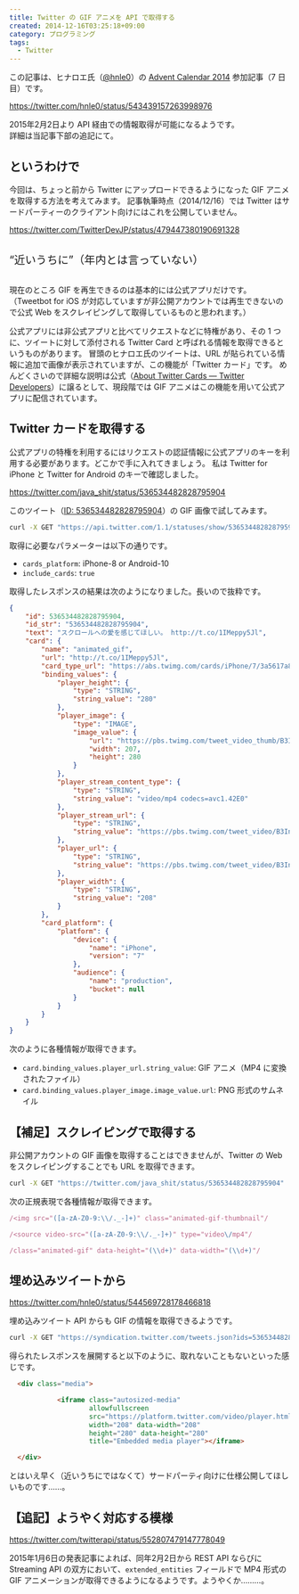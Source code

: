 ```yaml
---
title: Twitter の GIF アニメを API で取得する
created: 2014-12-16T03:25:18+09:00
category: プログラミング
tags:
  - Twitter
---
```

この記事は、ヒナロエ氏（[@hnle0](https://twitter.com/hnle0)）の [Advent Calendar 2014](https://blog.hinaloe.net/events/advent-calendar2014/) 参加記事（7 日目）です。

https://twitter.com/hnle0/status/543439157263998976

<div class="alert alert-info text-center">

2015年2月2日より API 経由での情報取得が可能になるようです。  
詳細は当記事下部の追記にて。
</div>

## というわけで

今回は、ちょっと前から Twitter にアップロードできるようになった GIF アニメを取得する方法を考えてみます。
記事執筆時点（2014/12/16）では Twitter はサードパーティーのクライアント向けにはこれを公開していません。

<!-- more -->

https://twitter.com/TwitterDevJP/status/479447380190691328

<div class="text-center" style="margin: 30px 0; font-size: 140%;">
“近いうちに”（年内とは言っていない）
</div>

現在のところ GIF を再生できるのは基本的には公式アプリだけです。
（Tweetbot for iOS が対応していますが非公開アカウントでは再生できないので公式 Web をスクレイピングして取得しているものと思われます。）

公式アプリには非公式アプリと比べてリクエストなどに特権があり、その 1 つに、ツイートに対して添付される Twitter Card と呼ばれる情報を取得できるというものがあります。
冒頭のヒナロエ氏のツイートは、URL が貼られている情報に追加で画像が表示されていますが、この機能が「Twitter カード」です。
めんどくさいので詳細な説明は公式（[About Twitter Cards — Twitter Developers](https://developer.twitter.com/en/docs/tweets/optimize-with-cards/overview/abouts-cards)）に譲るとして、現段階では GIF アニメはこの機能を用いて公式アプリに配信されています。

## Twitter カードを取得する

公式アプリの特権を利用するにはリクエストの認証情報に公式アプリのキーを利用する必要があります。どこかで手に入れてきましょう。
私は Twitter for iPhone と Twitter for Android のキーで確認しました。

https://twitter.com/java_shit/status/536534482828795904

このツイート（[ID: 536534482828795904](https://twitter.com/java_shit/status/536534482828795904)）の GIF 画像で試してみます。

```bash
curl -X GET "https://api.twitter.com/1.1/statuses/show/536534482828795904.json?cards_platform=iPhone-8&include_cards=true"
```

取得に必要なパラメーターは以下の通りです。

- `cards_platform`: iPhone-8 or Android-10
- `include_cards`: `true`

取得したレスポンスの結果は次のようになりました。長いので抜粋です。

```json
{
    "id": 536534482828795904,
    "id_str": "536534482828795904",
    "text": "スクロールへの愛を感じてほしい。 http://t.co/1IMeppy5Jl",
    "card": {
        "name": "animated_gif",
        "url": "http://t.co/1IMeppy5Jl",
        "card_type_url": "https://abs.twimg.com/cards/iPhone/7/3a5617a8-3a77-35b2-840f-9bd48b81f0d3/47A315D68A13007563C81A8637B15DBB.json",
        "binding_values": {
            "player_height": {
                "type": "STRING",
                "string_value": "280"
            },
            "player_image": {
                "type": "IMAGE",
                "image_value": {
                    "url": "https://pbs.twimg.com/tweet_video_thumb/B3InRPeCAAAvmQ9.png",
                    "width": 207,
                    "height": 280
                }
            },
            "player_stream_content_type": {
                "type": "STRING",
                "string_value": "video/mp4 codecs=avc1.42E0"
            },
            "player_stream_url": {
                "type": "STRING",
                "string_value": "https://pbs.twimg.com/tweet_video/B3InRPeCAAAvmQ9.mp4"
            },
            "player_url": {
                "type": "STRING",
                "string_value": "https://pbs.twimg.com/tweet_video/B3InRPeCAAAvmQ9.mp4"
            },
            "player_width": {
                "type": "STRING",
                "string_value": "208"
            }
        },
        "card_platform": {
            "platform": {
                "device": {
                    "name": "iPhone",
                    "version": "7"
                },
                "audience": {
                    "name": "production",
                    "bucket": null
                }
            }
        }
    }
}
```

次のように各種情報が取得できます。

- `card.binding_values.player_url.string_value`: GIF アニメ（MP4 に変換されたファイル）
- `card.binding_values.player_image.image_value.url`: PNG 形式のサムネイル

## 【補足】スクレイピングで取得する

非公開アカウントの GIF 画像を取得することはできませんが、Twitter の Web をスクレイピングすることでも URL を取得できます。

```bash
curl -X GET "https://twitter.com/java_shit/status/536534482828795904"
```

次の正規表現で各種情報が取得できます。

```javascript
/<img src="([a-zA-Z0-9:\\/._-]+)" class="animated-gif-thumbnail"/
```

```javascript
/<source video-src="([a-zA-Z0-9:\\/._-]+)" type="video\/mp4"/
```

```javascript
/class="animated-gif" data-height="(\\d+)" data-width="(\\d+)"/
```

## 埋め込みツイートから

https://twitter.com/hnle0/status/544569728178466818

埋め込みツイート API からも GIF の情報を取得できるようです。

```bash
curl -X GET "https://syndication.twitter.com/tweets.json?ids=536534482828795904"
```

得られたレスポンスを展開すると以下のように、取れないこともないといった感じです。

```html
  <div class="media">

            <iframe class="autosized-media"
                    allowfullscreen
                    src="https://platform.twitter.com/video/player.html#screen_name=java_shit&amp;status_id=536534482828795904&amp;height=280&amp;placeholder=https%3A%2F%2Fpbs.twimg.com%2Ftweet_video_thumb%2FB3InRPeCAAAvmQ9.png&amp;src=https%3A%2F%2Fpbs.twimg.com%2Ftweet_video%2FB3InRPeCAAAvmQ9.mp4&amp;width=208"
                    width="208" data-width="208"
                    height="280" data-height="280"
                    title="Embedded media player"></iframe>

  </div>
```

とはいえ早く（近いうちにではなくて）サードパーティ向けに仕様公開してほしいものです……。

## 【追記】ようやく対応する模様

https://twitter.com/twitterapi/status/552807479147778049

2015年1月6日の発表記事によれば、同年2月2日から REST API ならびに Streaming API の双方において、`extended_entities` フィールドで MP4 形式の GIF アニメーションが取得できるようになるようです。ようやくか………。
